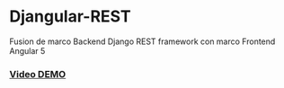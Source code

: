 # Djangular-REST
Fusion de marco Backend Django REST framework con marco Frontend Angular 5



<a href="https://www.youtube.com/watch?v=X2iSHZvFVzg&t=15s"><h3>Video DEMO</h3></a>
